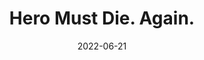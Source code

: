 ---
title: 'Hero Must Die. Again.'
tags:
  - platform_switch
  - genre_rpg
digital: false
physical: true
guide: false
pending: false
date: 2022-06-21
---